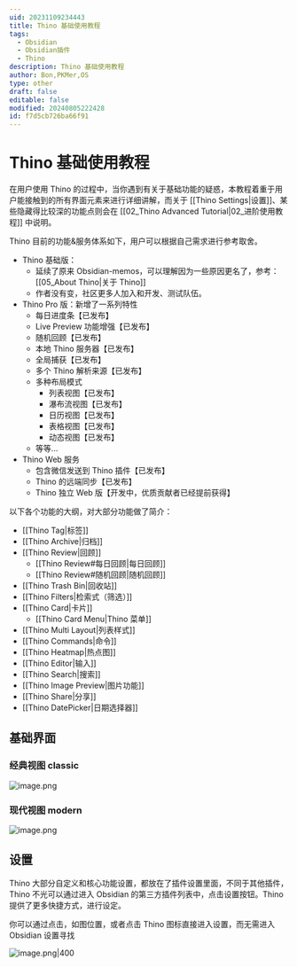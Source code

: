 ```yaml
---
uid: 20231109234443
title: Thino 基础使用教程
tags:
  - Obsidian
  - Obsidian插件
  - Thino
description: Thino 基础使用教程
author: Bon,PKMer,OS
type: other
draft: false
editable: false
modified: 20240805222428
id: f7d5cb726ba66f91
---
```


# Thino 基础使用教程

在用户使用 Thino 的过程中，当你遇到有关于基础功能的疑惑，本教程着重于用户能接触到的所有界面元素来进行详细讲解，而关于 [[Thino Settings|设置]]、某些隐藏得比较深的功能点则会在 [[02_Thino Advanced Tutorial|02_进阶使用教程]] 中说明。

Thino 目前的功能&服务体系如下，用户可以根据自己需求进行参考取舍。

- Thino 基础版：
	- 延续了原来 Obsidian-memos，可以理解因为一些原因更名了，参考： [[05_About Thino|关于 Thino]]
	- 作者没有变，社区更多人加入和开发、测试队伍。
- Thino Pro 版：新增了一系列特性
	- 每日进度条【已发布】
	- Live Preview 功能增强【已发布】
	- 随机回顾【已发布】
	- 本地 Thino 服务器【已发布】
	- 全局捕获【已发布】
	- 多个 Thino 解析来源【已发布】
	- 多种布局模式
		- 列表视图【已发布】
		- 瀑布流视图【已发布】
		- 日历视图【已发布】
		- 表格视图【已发布】
		- 动态视图【已发布】
	- 等等...
- Thino Web 服务
	- 包含微信发送到 Thino 插件【已发布】
	- Thino 的远端同步【已发布】
	- Thino 独立 Web 版【开发中，优质贡献者已经提前获得】

以下各个功能的大纲，对大部分功能做了简介：

- [[Thino Tag|标签]]
- [[Thino Archive|归档]]
- [[Thino Review|回顾]]
    - [[Thino Review#每日回顾|每日回顾]]
    - [[Thino Review#随机回顾|随机回顾]]
- [[Thino Trash Bin|回收站]]
- [[Thino Filters|检索式（筛选）]]
- [[Thino Card|卡片]]
    - [[Thino Card Menu|Thino 菜单]]
- [[Thino Multi Layout|列表样式]]
- [[Thino Commands|命令]]
- [[Thino Heatmap|热点图]]
- [[Thino Editor|输入]]
- [[Thino Search|搜索]]
- [[Thino Image Preview|图片功能]]
- [[Thino Share|分享]]
- [[Thino DatePicker|日期选择器]]

## 基础界面

### 经典视图 classic

![image.png](https://cdn.pkmer.cn/images/20240805220714.png!pkmer)

### 现代视图 modern

![image.png](https://cdn.pkmer.cn/images/20240805220807.png!pkmer)

## 设置

Thino 大部分自定义和核心功能设置，都放在了插件设置里面，不同于其他插件，Thino 不光可以通过进入 Obsidian 的第三方插件列表中，点击设置按钮。Thino 提供了更多快捷方式，进行设定。

你可以通过点击，如图位置，或者点击 Thino 图标直接进入设置，而无需进入 Obsidian 设置寻找

![image.png|400](https://cdn.pkmer.cn/images/20240805221029.png!pkmer)
